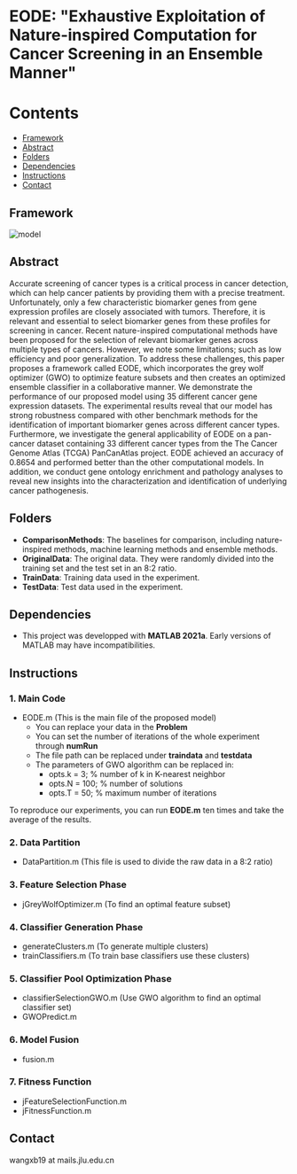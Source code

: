 # EODE: "Exhaustive Exploitation of Nature-inspired Computation for Cancer Screening in an Ensemble Manner"
# Contents 
- [Framework](##Framework)
- [Abstract](##Abstract)
- [Folders](##Folders)
- [Dependencies](##Dependencies)
- [Instructions](##Instructions)
- [Contact](##Contact)

## Framework
![model](https://github.com/wangxb96/EODE/blob/master/frameworkpro.png)
## Abstract
Accurate screening of cancer types is a critical process in cancer detection, which can help cancer patients by providing them with a precise treatment. Unfortunately, only a few characteristic biomarker genes from gene expression profiles  are closely associated with tumors. Therefore, it is relevant and essential to select biomarker genes from these profiles for screening in cancer. Recent nature-inspired computational methods have been proposed for the selection of relevant biomarker genes across multiple types of cancers. However, we note some limitations; such as low efficiency and poor generalization. To address these challenges, this paper proposes a framework called EODE, which incorporates the grey wolf optimizer (GWO) to optimize feature subsets and then creates an optimized ensemble classifier in a collaborative manner. We demonstrate the performance of our proposed model using 35 different cancer gene expression datasets. The experimental results reveal that our model has strong robustness compared with other benchmark methods for the identification of important biomarker genes across different cancer types. Furthermore, we investigate the general applicability of EODE on a pan-cancer dataset containing 33 different cancer types from the The Cancer Genome Atlas (TCGA) PanCanAtlas project. EODE achieved an accuracy of 0.8654 and performed better than the other computational models. In addition, we conduct gene ontology enrichment and pathology analyses to reveal new insights into the characterization and identification of underlying cancer pathogenesis.
## Folders
- **ComparisonMethods**: The baselines for comparison, including nature-inspired methods, machine learning methods and ensemble methods.
- **OriginalData**: The original data. They were randomly divided into the training set and the test set in an 8:2 ratio.
- **TrainData**: Training data used in the experiment.
- **TestData**: Test data used in the experiment.
## Dependencies
- This project was developped with **MATLAB 2021a**. Early versions of MATLAB may have incompatibilities.
## Instructions
### 1. Main Code
- EODE.m (This is the main file of the proposed model)
  - You can replace your data in the **Problem**
  - You can set the number of iterations of the whole experiment through **numRun**
  - The file path can be replaced under **traindata** and **testdata**
  - The parameters of GWO algorithm can be replaced in:
    - opts.k = 3; % number of k in K-nearest neighbor
    - opts.N = 100; % number of solutions
    - opts.T = 50; % maximum number of iterations
      
To reproduce our experiments, you can run **EODE.m** ten times and take the average of the results.
### 2. Data Partition 
- DataPartition.m (This file is used to divide the raw data in a 8:2 ratio)
### 3. Feature Selection Phase
- jGreyWolfOptimizer.m (To find an optimal feature subset)
### 4. Classifier Generation Phase
- generateClusters.m (To generate multiple clusters)
- trainClassifiers.m (To train base classifiers use these clusters)
### 5. Classifier Pool Optimization Phase
- classifierSelectionGWO.m (Use GWO algorithm to find an optimal classifier set)
- GWOPredict.m
### 6. Model Fusion
- fusion.m
### 7. Fitness Function
- jFeatureSelectionFunction.m
- jFitnessFunction.m

## Contact
wangxb19 at mails.jlu.edu.cn
